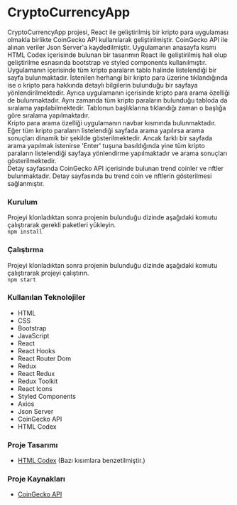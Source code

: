 # CryptoCurrencyApp
CryptoCurrencyApp projesi, React ile geliştirilmiş bir kripto para uygulaması olmakla birlikte CoinGecko API kullanılarak geliştirilmiştir. CoinGecko API ile alınan veriler Json Server'a kaydedilmiştir. Uygulamanın anasayfa kısmı HTML Codex içerisinde bulunan bir tasarımın React ile geliştirilmiş hali olup geliştirilme esnasında bootstrap ve styled components kullanılmıştır. Uygulamanın içerisinde tüm kripto paraların tablo halinde listelendiği bir sayfa bulunmaktadır. İstenilen herhangi bir kripto para üzerine tıklandığında ise o kripto para hakkında detaylı bilgilerin bulunduğu bir sayfaya yönlendirilmektedir. Ayrıca uygulamanın içerisinde kripto para arama özelliği de bulunmaktadır. Aynı zamanda tüm kripto paraların bulunduğu tabloda da sıralama yapılabilmektedir. Tablonun başlıklarına tıklandığı zaman o başlığa göre sıralama yapılmaktadır.  
Kripto para arama özelliği uygulamanın navbar kısmında bulunmaktadır. Eğer tüm kripto paraların listelendiği sayfada arama yapılırsa arama sonuçları dinamik bir şekilde gösterilmektedir. Ancak farklı bir sayfada arama yapılmak istenirse 'Enter' tuşuna basıldığında yine tüm kripto paraların listelendiği sayfaya yönlendirme yapılmaktadır ve arama sonuçları gösterilmektedir.  
Detay sayfasında CoinGecko API içerisinde bulunan trend coinler ve nftler bulunmaktadır. Detay sayfasında bu trend coin ve nftlerin gösterilmesi sağlanmıştır.

### Kurulum
Projeyi klonladıktan sonra projenin bulunduğu dizinde aşağıdaki komutu çalıştırarak gerekli paketleri yükleyin.  
```npm install```

### Çalıştırma
Projeyi klonladıktan sonra projenin bulunduğu dizinde aşağıdaki komutu çalıştırarak projeyi çalıştırın.  
```npm start```

### Kullanılan Teknolojiler
- HTML
- CSS
- Bootstrap
- JavaScript
- React
- React Hooks
- React Router Dom
- Redux
- React Redux
- Redux Toolkit
- React Icons
- Styled Components
- Axios
- Json Server
- CoinGecko API
- HTML Codex

### Proje Tasarımı
- [HTML Codex](https://htmlcodex.com/) (Bazı kısımlara benzetilmiştir.)

### Proje Kaynakları
- [CoinGecko API](https://www.coingecko.com/en/api)
